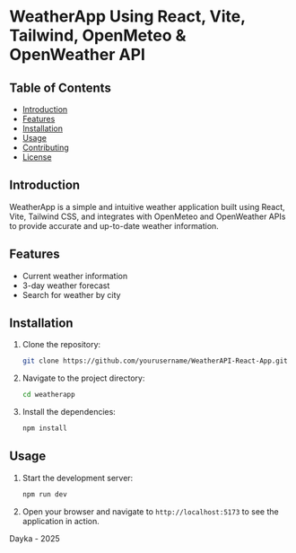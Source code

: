 # WeatherApp Using React, Vite, Tailwind, OpenMeteo & OpenWeather API

## Table of Contents
- [Introduction](#introduction)
- [Features](#features)
- [Installation](#installation)
- [Usage](#usage)
- [Contributing](#contributing)
- [License](#license)

## Introduction
WeatherApp is a simple and intuitive weather application built using React, Vite, Tailwind CSS, and integrates with OpenMeteo and OpenWeather APIs to provide accurate and up-to-date weather information.

## Features
- Current weather information
- 3-day weather forecast
- Search for weather by city

## Installation
1. Clone the repository:
    ```sh
    git clone https://github.com/yourusername/WeatherAPI-React-App.git
    ```
2. Navigate to the project directory:
    ```sh
    cd weatherapp
    ```
3. Install the dependencies:
    ```sh
    npm install
    ```

## Usage
1. Start the development server:
    ```sh
    npm run dev
    ```
2. Open your browser and navigate to `http://localhost:5173` to see the application in action.

Dayka - 2025